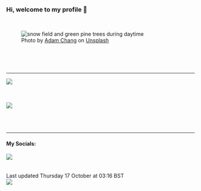 <h3>Hi, welcome to my profile 👋</h3>

<br />
<figure>
  <img
    src="https://images.unsplash.com/photo-1491002052546-bf38f186af56?crop=entropy&cs=tinysrgb&fit=max&fm=jpg&ixid=M3wyNzQ3MDB8MHwxfHJhbmRvbXx8fHx8fHx8fDE3MjkxMjc1Mzh8&ixlib=rb-4.0.3&q=80&w=1080&auto=format"
    alt="snow field and green pine trees during daytime" 
  />
  <figcaption>Photo by <a
    href="https://unsplash.com/@sametomorrow?utm_source=Profile%20readme&utm_medium=referral">Adam Chang</a> on <a
    href="https://unsplash.com/?utm_source=Profile%20readme&utm_medium=referral">Unsplash</a></figcaption>
</figure>




  <br /><br /><br />

<hr />
<img
  src="https://github-readme-stats.vercel.app/api?username=shanelucy&show_icons=true&theme=calm"
/>
<br /><br /><br />

<img 
  src="https://github-readme-stats.vercel.app/api/top-langs/?username=shanelucy&theme=calm"
/>
<br /><br /><br /><br />
<hr />
<h4>My Socials:</h4>
<a href="https://uk.linkedin.com/in/shane-lucy-4735b616a">
  <img
    src="https://img.shields.io/badge/linkedin%20-%230077B5.svg?&style=for-the-badge&logo=linkedin&logoColor=white"
  />
</a>
<br /><br /><br />
Last updated Thursday 17 October at 03:16 BST
<br />
<img
  src="https://github.com/ShaneLucy/ShaneLucy/workflows/README%20build/badge.svg"
/>
